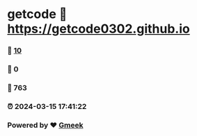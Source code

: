 # getcode :link: https://getcode0302.github.io 
### :page_facing_up: [10](https://getcode0302.github.io/tag.html) 
### :speech_balloon: 0 
### :hibiscus: 763 
### :alarm_clock: 2024-03-15 17:41:22 
### Powered by :heart: [Gmeek](https://github.com/Meekdai/Gmeek)
